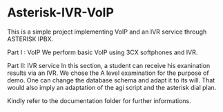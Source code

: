 # Asterisk-IVR-VoIP
This is a simple project  implementing VoIP and an IVR service through ASTERISK IPBX.

Part I : VoIP 
We perform basic VoIP using 3CX softphones and IVR.

Part II: IVR service
In this section, a student can receive his exanination results via an IVR.
We chose the A level examination for the purpose of demo.
One can change the database schema and adapt it to its will.
That would also imply an adaptation of the agi script and the asterisk dial plan.

Kindly refer to the documentation folder for further informations.
